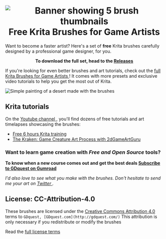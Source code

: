 <h1 align="center">
    <img src="https://raw.githubusercontent.com/GDquest/free-krita-brushes/master/img/gdquest-free-krita-brushes-banner.png" alt="Banner showing 5 brush thumbnails" />
    Free Krita Brushes for Game Artists
</h1>

Want to become a faster artist? Here's a set of **free** Krita brushes carefully designed by a professional game designer, for you.

**<p align="center">To download the full set, head to the <a href="https://github.com/GDquest/free-krita-brushes/releases">Releases</a></p>**

If you're looking for even better brushes and art tutorials, check out the [ full Krita Brushes for Game Artists ](https://gumroad.com/l/krita-brushes-for-game-artists)! It comes with more presets  and exclusive video tutorials to help you get the most out of Krita.

![ Simple painting of a desert made with the brushes ](https://user-images.githubusercontent.com/12694995/30371150-eed7618c-9879-11e7-80bd-cc01d7e311a8.jpg)

## Krita tutorials

On the [ Youtube channel ](http://youtube.com/c/gdquest), you'll find dozens of free tutorials and art timelapses showcasing the brushes:

- [Free 6 hours Krita training](http://gdquest.com/tutorial/art/krita-tutorial-for-game-artists/)
- [The Kraken: Game Creature Art Process with 2dGameArtGuru]( https://youtu.be/V2CDT8_VmUk)

### Want to learn game creation with _Free and Open Source_ tools?

**To know when a new course comes out and get the best deals <a href="https://gumroad.com/follow_from_embed_form">Subscribe to GDquest on Gumroad</a>**

*I'd also love to see what you make with the brushes. Don't hesitate to send me your art on [ Twitter ](https://twitter.com/NathanGDquest).*

## License: CC-Attribution-4.0

These brushes are licensed under the [ Creative Commons Attribution 4.0 ](https://creativecommons.org/licenses/by/4.0/) terms to `GDquest, [GDquest.com](http://gdquest.com/)`
This attribution is only necessary if you redistribute or modify the brushes

Read the [ full license terms ](https://creativecommons.org/licenses/by/4.0/legalcode)
